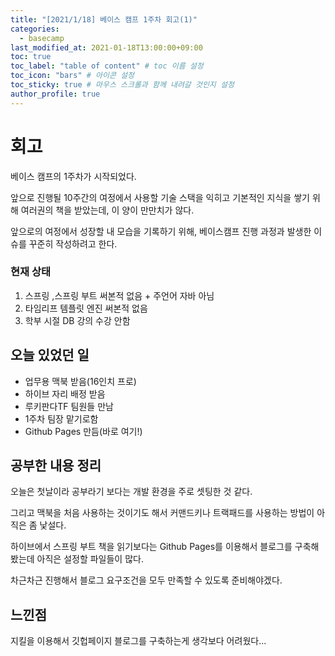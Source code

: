 ```yaml
---
title: "[2021/1/18] 베이스 캠프 1주차 회고(1)"
categories: 
  - basecamp
last_modified_at: 2021-01-18T13:00:00+09:00
toc: true
toc_label: "table of content" # toc 이름 설정
toc_icon: "bars" # 아이콘 설정
toc_sticky: true # 마우스 스크롤과 함께 내려갈 것인지 설정
author_profile: true
---
```


# 회고

베이스 캠프의 1주차가 시작되었다.

앞으로 진행될 10주간의 여정에서 사용할 기술 스택을 익히고 기본적인 지식을 쌓기 위해 여러권의 책을 받았는데, 이 양이 만만치가 않다.

앞으로의 여정에서 성장할 내 모습을 기록하기 위해, 베이스캠프 진행 과정과 발생한 이슈를 꾸준히 작성하려고 한다.

### 현재 상태

1. 스프링 ,스프링 부트 써본적 없음 + 주언어 자바 아님
2. 타임리프 템플릿 엔진 써본적 없음
3. 학부 시절 DB 강의 수강 안함



## 오늘 있었던 일

- 업무용 맥북 받음(16인치 프로)
- 하이브 자리 배정 받음
- 루키판다TF 팀원들 만남
- 1주차 팀장 맡기로함
- Github Pages 만듬(바로 여기!)

## 공부한 내용 정리

오늘은 첫날이라 공부라기 보다는 개발 환경을 주로 셋팅한 것 같다.

그리고 맥북을 처음 사용하는 것이기도 해서 커맨드키나 트랙패드를 사용하는 방법이 아직은 좀 낯설다.

하이브에서 스프링 부트 책을 읽기보다는 Github Pages를 이용해서 블로그를 구축해봤는데 아직은 설정할 파일들이 많다.

차근차근 진행해서 블로그 요구조건을 모두 만족할 수 있도록 준비해야겠다.

## 느낀점

지킬을 이용해서 깃헙페이지 블로그를 구축하는게 생각보다 어려웠다...